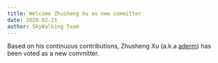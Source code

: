 ```yaml
---
title: Welcome Zhusheng Xu as new committer
date: 2020-02-21
author: SkyWalking Team
---
```


Based on his continuous contributions, Zhusheng Xu (a.k.a [aderm](https://github.com/aderm)) has been voted as a new committer.